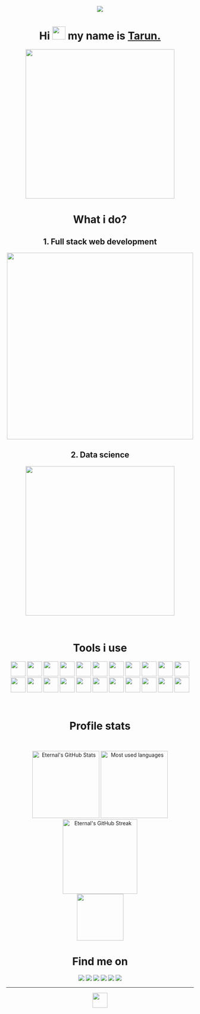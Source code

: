 <p align="center"><img src="https://komarev.com/ghpvc/?username=Tarun-Kamboj&style=flat-square&color=4287f5"></p>

<h1 align="center"> Hi <img height="35px" width="35px" src="https://firebasestorage.googleapis.com/v0/b/test-1-c068e.appspot.com/o/handwave.gif?alt=media&token=02502388-e6da-4708-96b6-0db24a897e76" /> my name is <a href="https://tarun-kamboj.github.io/">Tarun.</a></h1>

<p align="center"><a href="https://tarun-kamboj.github.io/"><img src="https://firebasestorage.googleapis.com/v0/b/test-1-c068e.appspot.com/o/websurfing.gif?alt=media&token=9a3dcf2e-3b72-45c5-969f-14ebbc74b353" width="400px"></a></p>

<h1 align="center">What i do?</h1>

<h2 align="center">1. Full stack web development</h2>
<p align="center"><a href="https://tarun-kamboj.github.io/"><img src="https://firebasestorage.googleapis.com/v0/b/test-1-c068e.appspot.com/o/webd.gif?alt=media&token=ebcd8be0-2145-4caf-9b5e-7d4661f68ba0" width="500px"></a></p>

<h2 align="center">2. Data science</h2>
<p align="center"><a href="https://tarun-kamboj.github.io/"><img src="https://firebasestorage.googleapis.com/v0/b/test-1-c068e.appspot.com/o/datascience.gif?alt=media&token=4203b24f-e55d-4f86-b974-fd774267d906" width="400px"></a></p><br>

<h1 align="center">Tools i use</h1>

<p align="center">
<img height="40px" src="https://firebasestorage.googleapis.com/v0/b/test-1-c068e.appspot.com/o/python.svg?alt=media&token=d52a215a-04c3-437d-b991-7ec9323fe20f">
<img height="40px" src="https://firebasestorage.googleapis.com/v0/b/test-1-c068e.appspot.com/o/tensorflow.png?alt=media&token=eb75ac50-488a-4a85-9671-73f3d47b3cfd">
<img height="40px" src="https://firebasestorage.googleapis.com/v0/b/test-1-c068e.appspot.com/o/keras.png?alt=media&token=71e128b7-a99e-4578-afc2-5b05d4930b38">
<img height="40px" src="https://firebasestorage.googleapis.com/v0/b/test-1-c068e.appspot.com/o/apachespark.png?alt=media&token=392f1df5-06a5-454e-bcb6-f4c26de5ab06">
<img height="40px" src="https://firebasestorage.googleapis.com/v0/b/test-1-c068e.appspot.com/o/jupyter.png?alt=media&token=8b35d035-3645-4c5c-b31f-ae4940e8bf8a">
<img height="40px" src="https://firebasestorage.googleapis.com/v0/b/test-1-c068e.appspot.com/o/sklearn.png?alt=media&token=ace07928-8fa4-4ae6-8f05-014bbe4706c0">
<img height="40px" src="https://firebasestorage.googleapis.com/v0/b/test-1-c068e.appspot.com/o/pandas.png?alt=media&token=4c20e994-166a-4ff6-9c39-22cc9dd9345b">
<img height="40px" src="https://firebasestorage.googleapis.com/v0/b/test-1-c068e.appspot.com/o/folium.png?alt=media&token=79c79816-c348-41f9-91a2-dc764254a6ac">
<img height="40px" src="https://firebasestorage.googleapis.com/v0/b/test-1-c068e.appspot.com/o/seaborn.png?alt=media&token=b737bb96-4e0e-4a0d-a2f2-e1290207920d">
<img height="40px" src="https://firebasestorage.googleapis.com/v0/b/test-1-c068e.appspot.com/o/matplotlib.png?alt=media&token=4f9b7209-c90f-424c-8a2b-d4a7406be931">
<img height="40px" src="https://firebasestorage.googleapis.com/v0/b/test-1-c068e.appspot.com/o/sql.png?alt=media&token=cfa52ddc-b0e8-437b-8cb0-7de2c7ea5049">
<img height="40px" src="https://firebasestorage.googleapis.com/v0/b/test-1-c068e.appspot.com/o/sqlalchemy.png?alt=media&token=23aaa277-1fc6-49c2-a3b7-0e61be3dc278">
<img height="40px" src="https://firebasestorage.googleapis.com/v0/b/test-1-c068e.appspot.com/o/db2.svg?alt=media&token=bc3a559d-8178-4885-b580-6ba83a51eb7d">
<img height="40px" src="https://firebasestorage.googleapis.com/v0/b/test-1-c068e.appspot.com/o/ibmwatson.png?alt=media&token=a8668e81-a35a-4d88-8925-395d09c8bce9">
<img height="40px" src="https://firebasestorage.googleapis.com/v0/b/test-1-c068e.appspot.com/o/firebase.png?alt=media&token=4e23a5b2-2ba4-4131-a5a7-a841968cdc1e">
<img height="40px" src="https://firebasestorage.googleapis.com/v0/b/test-1-c068e.appspot.com/o/watsonstudio.svg?alt=media&token=5a22819b-ca68-4d99-b03a-15fff17c38d4">
<img height="40px" src="https://firebasestorage.googleapis.com/v0/b/test-1-c068e.appspot.com/o/git.png?alt=media&token=c841510d-f231-426b-8e09-3c4927015184">
<img height="40px" src="https://firebasestorage.googleapis.com/v0/b/test-1-c068e.appspot.com/o/github.png?alt=media&token=3a30314d-cb01-40fd-8b36-55f8d318a7f3">
<img height="40px" src="https://firebasestorage.googleapis.com/v0/b/test-1-c068e.appspot.com/o/html.png?alt=media&token=37cbeaf1-6f13-4d63-a60a-0a83473ca0f1">
<img height="40px" src="https://firebasestorage.googleapis.com/v0/b/test-1-c068e.appspot.com/o/css.png?alt=media&token=81435545-45ad-444f-9ff8-d1f66c849cf7">
<img height="40px" src="https://firebasestorage.googleapis.com/v0/b/test-1-c068e.appspot.com/o/bootstrap.png?alt=media&token=210e55f3-8721-4901-8c67-b3befa7ae994">
<img height="40px" src="https://firebasestorage.googleapis.com/v0/b/test-1-c068e.appspot.com/o/django.png?alt=media&token=c266bf8b-6d2d-4092-8f03-2734dd2380fe">
</p><br>

<h1 align="center">Profile stats</h1>

<br>
<p align="center">
<img height="180px" alt="Eternal's GitHub Stats" src="https://github-readme-stats.vercel.app/api?username=Tarun-Kamboj&show_icons=true&hide_border=true&count_private=true&bg_color=ffffff00&text_color=2e7eff&icon_color=2e7eff" />
<img height="180px" alt="Most used languages" src="https://github-readme-stats.vercel.app/api/top-langs/?username=Tarun-Kamboj&layout=compact&hide_border=true&bg_color=ffffff00&text_color=2e7eff" />
<img height="200px" alt="Eternal's GitHub Streak" src="https://github-readme-streak-stats.herokuapp.com/?user=Tarun-Kamboj&background=ffffff00&hide_border=true&stroke=2e7eff&ring=da5b0b&fire=da5b0b&currStreakNum=2e7eff&sideNums=2e7eff&currStreakLabel=2e7eff&sideLabels=2e7eff&dates=2e7eff" /><br>
<img height="125px" src="https://github-profile-trophy.vercel.app/?username=Tarun-Kamboj&theme=darkhub&no-bg=true&margin-w=15&margin-h=15&no-frame=true">
</p>

<h1 align="center">Find me on</h1>

<p align="center">
<a target="_blank" href="https://www.linkedin.com/in/kambojtarun"><img src="https://img.shields.io/badge/-LinkedIn-5e5e5e?style=for-the-badge&logo=LinkedIn"></a>
<a target="_blank" href="mailto:kambojtarun02@gmail.com"><img src="https://img.shields.io/badge/-Gmail-5e5e5e?style=for-the-badge&logo=Gmail"></a>
<a target="_blank" href="https://tarun-kamboj.github.io/"><img src="https://img.shields.io/badge/-Portfolio-5e5e5e?style=for-the-badge&logo=Opsgenie"></a>
<a target="_blank" href="https://twitter.com/TarunKamboj_"><img src="https://img.shields.io/badge/-Twitter-5e5e5e?style=for-the-badge&logo=Twitter"></a>
<a target="_blank" href="https://wa.me/919466416667"><img src="https://img.shields.io/badge/-WhatsApp-5e5e5e?style=for-the-badge&logo=WhatsApp"></a>
<a target="_blank" href="https://www.google.com/maps/place/Ravi+Nagar,+Gobind+Pura,+Haryana+135002/@30.1463269,77.286907,18z/data=!4m2!3m1!1s0x390efbd7db3fb9fb:0x5f3fd8e81a2aba1e"><img src="https://img.shields.io/badge/-Google_Maps-5e5e5e?style=for-the-badge&logo=Google-Maps"></a>
</p>
<hr>
<p align="center"><img height="40px" src="https://forthebadge.com/images/badges/built-with-love.svg"></p>
